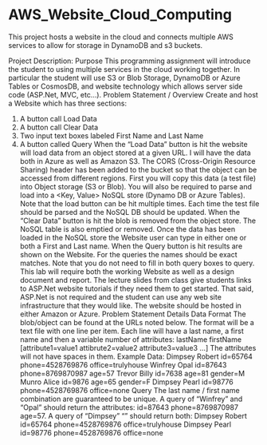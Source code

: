 # AWS_Website_Cloud_Computing
This project hosts a website in the cloud and connects multiple AWS services to allow for storage in DynamoDB and s3 buckets.

Project Description:
Purpose
This programming assignment will introduce the student to using multiple services in the cloud
working together. In particular the student will use S3 or Blob Storage, DynamoDB or Azure
Tables or CosmosDB, and website technology which allows server side code (ASP.Net, MVC,
etc…).
Problem Statement / Overview
Create and host a Website which has three sections:
1) A button call Load Data
2) A button call Clear Data
3) Two input text boxes labeled First Name and Last Name
4) A button called Query
When the “Load Data” button is hit the website will load data from an object stored at a given
URL. I will have the data both in Azure as well as Amazon S3. The CORS (Cross-Origin Resource
Sharing) header has been added to the bucket so that the object can be accessed from different
regions.
First you will copy this data (a test file) into Object storage (S3 or Blob). You will also be
required to parse and load into a <Key, Value> NoSQL store (Dynamo DB or Azure Tables). Note
that the load button can be hit multiple times. Each time the test file should be parsed and the
NoSQL DB should be updated.
When the “Clear Data” button is hit the blob is removed from the object store. The NoSQL
table is also emptied or removed.
Once the data has been loaded in the NoSQL store the Website user can type in either one or
both a First and Last name. When the Query button is hit results are shown on the Website.
For the queries the names should be exact matches. Note that you do not need to fill in both
query boxes to query.
This lab will require both the working Website as well as a design document and report. 
The lecture slides from class give students links to ASP.Net website tutorials if they need them
to get started. That said, ASP.Net is not required and the student can use any web site
infrastructure that they would like. The website should be hosted in either Amazon or Azure.
Problem Statement Details
Data Format
The blob/object can be found at the URLs noted below. The format will be a text file
with one line per item. Each line will have a last name, a first name and then a variable number
of attributes:
lastName firstName [attribute1=value1 attibrute2=value2 attribute3=value3 …]
The attributes will not have spaces in them.
Example Data:
Dimpsey Robert id=65764 phone=4528769876 office=trulyhouse
Winfrey Opal id=87643 phone=8769870987 age=57
 Trevor Billy id=7638 age=81 gender=M
Munro Alice id=9876 age=65 gender=F
Dimpsey Pearl id=98776 phone=4528769876 office=none
Query
The last name / first name combination are guaranteed to be unique. A query of
“Winfrey” and “Opal” should return the attributes: id=87643 phone=8769870987 age=57. A
query of “Dimpsey” “” should return both:
Dimpsey Robert id=65764 phone=4528769876 office=trulyhouse
Dimpsey Pearl id=98776 phone=4528769876 office=none
